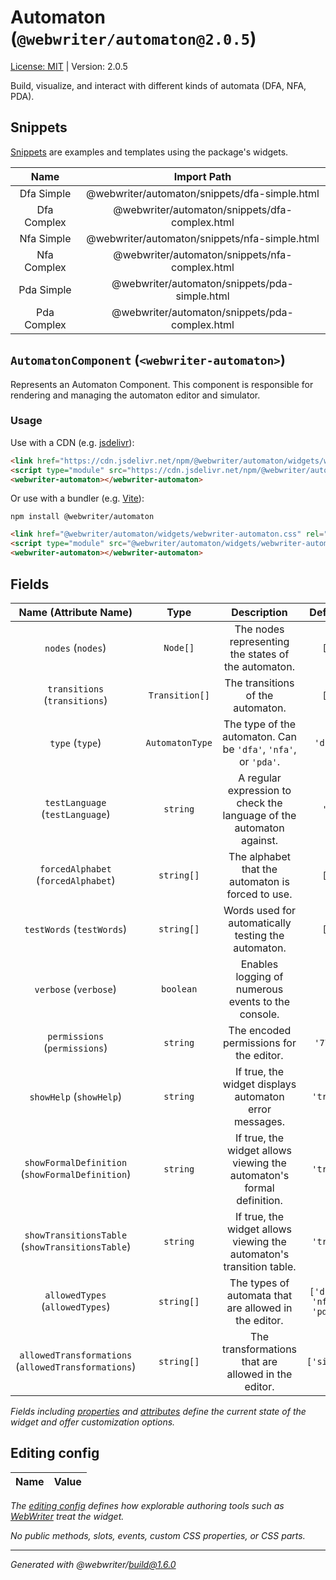 # Automaton (`@webwriter/automaton@2.0.5`)
[License: MIT](LICENSE) | Version: 2.0.5

Build, visualize, and interact with different kinds of automata (DFA, NFA, PDA).

## Snippets
[Snippets](https://webwriter.app/docs/snippets/snippets/) are examples and templates using the package's widgets.

| Name | Import Path |
| :--: | :---------: |
| Dfa Simple | @webwriter/automaton/snippets/dfa-simple.html |
| Dfa Complex | @webwriter/automaton/snippets/dfa-complex.html |
| Nfa Simple | @webwriter/automaton/snippets/nfa-simple.html |
| Nfa Complex | @webwriter/automaton/snippets/nfa-complex.html |
| Pda Simple | @webwriter/automaton/snippets/pda-simple.html |
| Pda Complex | @webwriter/automaton/snippets/pda-complex.html |



## `AutomatonComponent` (`<webwriter-automaton>`)
Represents an Automaton Component.
This component is responsible for rendering and managing the automaton editor and simulator.

### Usage

Use with a CDN (e.g. [jsdelivr](https://jsdelivr.com)):
```html
<link href="https://cdn.jsdelivr.net/npm/@webwriter/automaton/widgets/webwriter-automaton.css" rel="stylesheet">
<script type="module" src="https://cdn.jsdelivr.net/npm/@webwriter/automaton/widgets/webwriter-automaton.js"></script>
<webwriter-automaton></webwriter-automaton>
```

Or use with a bundler (e.g. [Vite](https://vite.dev)):

```
npm install @webwriter/automaton
```

```html
<link href="@webwriter/automaton/widgets/webwriter-automaton.css" rel="stylesheet">
<script type="module" src="@webwriter/automaton/widgets/webwriter-automaton.js"></script>
<webwriter-automaton></webwriter-automaton>
```

## Fields
| Name (Attribute Name) | Type | Description | Default | Reflects |
| :-------------------: | :--: | :---------: | :-----: | :------: |
| `nodes` (`nodes`) | `Node[]` | The nodes representing the states of the automaton. | `[]` | ✓ |
| `transitions` (`transitions`) | `Transition[]` | The transitions of the automaton. | `[]` | ✓ |
| `type` (`type`) | `AutomatonType` | The type of the automaton. Can be `'dfa'`, `'nfa'`, or `'pda'`. | `'dfa'` | ✓ |
| `testLanguage` (`testLanguage`) | `string` | A regular expression to check the language of the automaton against. | `''` | ✓ |
| `forcedAlphabet` (`forcedAlphabet`) | `string[]` | The alphabet that the automaton is forced to use. | `[]` | ✓ |
| `testWords` (`testWords`) | `string[]` | Words used for automatically testing the automaton. | `[]` | ✓ |
| `verbose` (`verbose`) | `boolean` | Enables logging of numerous events to the console. | - | ✓ |
| `permissions` (`permissions`) | `string` | The encoded permissions for the editor. | `'777'` | ✓ |
| `showHelp` (`showHelp`) | `string` | If true, the widget displays automaton error messages. | `'true'` | ✓ |
| `showFormalDefinition` (`showFormalDefinition`) | `string` | If true, the widget allows viewing the automaton's formal definition. | `'true'` | ✓ |
| `showTransitionsTable` (`showTransitionsTable`) | `string` | If true, the widget allows viewing the automaton's transition table. | `'true'` | ✓ |
| `allowedTypes` (`allowedTypes`) | `string[]` | The types of automata that are allowed in the editor. | `['dfa', 'nfa', 'pda']` | ✓ |
| `allowedTransformations` (`allowedTransformations`) | `string[]` | The transformations that are allowed in the editor. | `['sink']` | ✓ |

*Fields including [properties](https://developer.mozilla.org/en-US/docs/Glossary/Property/JavaScript) and [attributes](https://developer.mozilla.org/en-US/docs/Glossary/Attribute) define the current state of the widget and offer customization options.*

## Editing config
| Name | Value |
| :--: | :---------: |


*The [editing config](https://webwriter.app/docs/packages/configuring/#editingconfig) defines how explorable authoring tools such as [WebWriter](https://webwriter.app) treat the widget.*

*No public methods, slots, events, custom CSS properties, or CSS parts.*


---
*Generated with @webwriter/build@1.6.0*